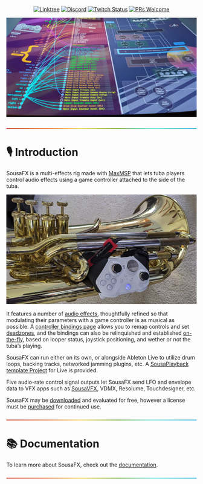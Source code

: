 <div align="center">

[![Linktree](https://img.shields.io/badge/linktree-1de9b6?logo=linktree&style=flat-square&color=029900)](https://www.sousastep.quest/links/) [![Discord](https://img.shields.io/discord/1044699978993504368?label=Discord&logo=discord&logoColor=5865F2&style=flat-square&color=5865F2)](https://discord.gg/feBwTZt84d) [![Twitch Status](https://img.shields.io/twitch/status/sousastep?label=Twitch&logo=twitch&style=flat-square)](https://www.twitch.tv/sousastep) [![PRs Welcome](https://img.shields.io/badge/PRs-welcome-brightgreen.svg?style=flat-square&color=029900)](https://makeapullrequest.com) 

</div>

![sousafx](../SousaFX/.docs/_images/sousafx-lookup.jpg)

<a href="#studio_microphone-introduction">![rainbow](./media/rainbow.png)</a>

# :studio_microphone: Introduction

SousaFX is a multi-effects rig made with [MaxMSP](https://cycling74.com/products/max) that lets tuba players control audio effects using a game controller attached to the side of the tuba.

![gamepad](../SousaFX/.docs/_images/tubagamepad.png)

It features a number of [audio effects](https://sousastep.github.io/SousaFX-docs/content/fx.html#audio-effects), thoughtfully refined so that modulating their parameters with a game controller is as musical as possible. A [controller bindings page](https://sousastep.github.io/SousaFX-docs/content/bindings.html#controller-bindings) allows you to remap controls and set [deadzones](https://sousastep.github.io/SousaFX-docs/content/deadzones.html#deadzones), and the bindings can also be relinquished and established [on-the-fly](https://sousastep.github.io/SousaFX-docs/content/pcl.html#parameter-control-logic), based on looper status, joystick positioning, and wether or not the tuba’s playing.

SousaFX can run either on its own, or alongside Ableton Live to utilize drum loops, backing tracks, networked jamming plugins, etc. A [SousaPlayback template Project](https://sousastep.github.io/SousaFX-docs/content/playback.html#sousaplaybacktemplate) for Live is provided.

Five audio-rate control signal outputs let SousaFX send LFO and envelope data to VFX apps such as [SousaVFX](https://sousastep.github.io/SousaFX-docs/content/sousavfx.html), VDMX, Resolume, Touchdesigner, etc.

SousaFX may be [downloaded](https://sousastep.github.io/SousaFX-docs/content/install.html#installation) and evaluated for free, however a license must be [purchased](https://sousastep.github.io/SousaFX-docs/content/purchase.html#purchase) for continued use.

<a href="#books-documentation">![rainbow](./media/rainbow.png)</a>

# :books: Documentation

To learn more about SousaFX, check out the [documentation](https://sousastep.github.io/SousaFX-docs/index.html).

<a href="#">![rainbow](./media/rainbow.png)</a>
